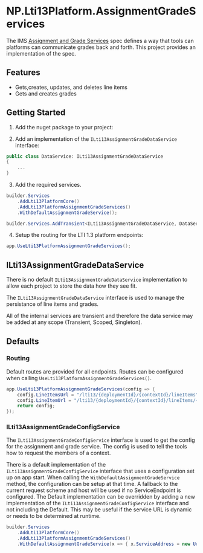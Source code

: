 ﻿# NP.Lti13Platform.AssignmentGradeServices

The IMS [Assignment and Grade Services](https://www.imsglobal.org/spec/lti-ags/v2p0/) spec defines a way that tools can platforms can communicate grades back and forth. This project provides an implementation of the spec.

## Features

- Gets,creates, updates, and deletes line items
- Gets and creates grades

## Getting Started

1. Add the nuget package to your project:

2. Add an implementation of the `ILti13AssignmentGradeDataService` interface:

```csharp
public class DataService: ILti13AssignmentGradeDataService
{
    ...
}
```

3. Add the required services.

```csharp
builder.Services
    .AddLti13PlatformCore()
    .AddLti13PlatformAssignmentGradeServices()
    .WithDefaultAssignmentGradeService();

builder.Services.AddTransient<ILti13AssignmentGradeDataService, DataService>();
```

4. Setup the routing for the LTI 1.3 platform endpoints:

```csharp
app.UseLti13PlatformAssignmentGradeServices();
```

## ILti13AssignmentGradeDataService

There is no default `ILti13AssignmentGradeDataService` implementation to allow each project to store the data how they see fit.

The `ILti13AssignmentGradeDataService` interface is used to manage the persistance of line items and grades.

All of the internal services are transient and therefore the data service may be added at any scope (Transient, Scoped, Singleton).

## Defaults

### Routing

Default routes are provided for all endpoints. Routes can be configured when calling `UseLti13PlatformAssignmentGradeServices()`.

```csharp
app.UseLti13PlatformAssignmentGradeServices(config => {
    config.LineItemsUrl = "/lti13/{deploymentId}/{contextId}/lineItems"; // {deploymentId} and {contextId} are required
    config.LineItemUrl = "/lti13/{deploymentId}/{contextId}/lineItems/{lineItemId}"; // {deploymentId}, {contextId}, and {lineItemId} are required
    return config;
});
```

### ILti13AssignmentGradeConfigService

The `ILti13AssignmentGradeConfigService` interface is used to get the config for the assignment and grade service. The config is used to tell the tools how to request the members of a context.

There is a default implementation of the `ILti13AssignmentGradeConfigService` interface that uses a configuration set up on app start. When calling the `WithDefaultAssignmentGradeService` method, the configuration can be setup at that time. A fallback to the current request scheme and host will be used if no ServiceEndpoint is configured. The Default implementation can be overridden by adding a new implementation of the `ILti13AssignmentGradeConfigService` interface and not including the Default. This may be useful if the service URL is dynamic or needs to be determined at runtime.

```csharp
builder.Services
    .AddLti13PlatformCore()
    .AddLti13PlatformAssignmentGradeServices()
    .WithDefaultAssignmentGradeService(x => { x.ServiceAddress = new Uri("https://<mysite>") });
```